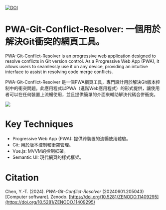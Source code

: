 [![DOI](https://zenodo.org/badge/808990689.svg)](https://zenodo.org/doi/10.5281/zenodo.11409295)

# PWA-Git-Conflict-Resolver: 一個用於解決Git衝突的網頁工具。

PWA-Git-Conflict-Resolver is an progressive web application designed to resolve conflicts in Git version control. As a Progressive Web App (PWA), it allows users to seamlessly use it on any device, providing an intuitive interface to assist in resolving code merge conflicts.

PWA-Git-Conflict-Resolver 是一個PWA網頁工具，專門設計用於解決Git版本控制中的衝突問題。此應用程式以PWA（進階Web應用程式）的形式提供，讓使用者可以在任何裝置上流暢使用，並且提供簡單的介面來輔助解決代碼合併衝突。

![](https://blogger.googleusercontent.com/img/a/AVvXsEims0QxdORF0H3lGsXAB24XdKU-h79lMMzZ8hHJh9a3h7T_aVhKanrm7E4mAAhrVdqnqoEGD5XifgNua8T2Cz0vFVRErz_Cj5QBlXoWNqr6vccshLGr3gJTlQ2LJ0UnRo6ul_BrVB9DsG5gIsGxVgxpT-Cc5_OocXacfP5mV8WhU-Pt_8gkHm1LBA)

# Key Techniques

- Progressive Web App (PWA): 提供跨裝置的流暢使用體驗。
- Git: 用於版本控制和衝突管理。
- Vue.js: MVVM的控制框架。
- Semantic UI: 現代網頁的樣式框架。

# Citation

Chen, Y.-T. (2024). *PWA-Git-Conflict-Resolver* (20240601.205043) [Computer software]. Zenodo. [https://doi.org/10.5281/ZENODO.11409295](https://doi.org/10.5281/ZENODO.11409295)